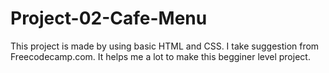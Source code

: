 # Project-02-Cafe-Menu
This project is made by using basic HTML and CSS. I take suggestion from Freecodecamp.com. 
It helps me a lot to make this begginer level project.
